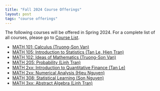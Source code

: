 ```yaml
---
title: "Fall 2024 Course Offerings"
layout: post
tags: "course offerings"
---
```

The following courses will be offered in Spring 2024. 
For a complete list of all courses, please go to [Course List](/course-list/).

- [MATH 101: Calculus (Truong-Son Van)](/course-list/#math-101-calculus)
- [MATH 105: Introduction to Statistics (Tan Le, Hien Tran)](/course-list/#math-105-introduction-to-statistics)
- [MATH 102: Ideas of Mathematics (Truong-Son Van)](/course-list/#math-104-multidimensional-calculus)
- [MATH 205: Probability  (Linh Tran)](/course-list/#math-201-differential-equations)
- [MATH 2xx: Introduction to Quantitative Finance (Tan Le)]()
- [MATH 2xx: Numerical Analysis (Hieu Nguyen)]()
- [MATH 308: Statistical Learning (Son Nguyen)](/course-list/#math-308-statistical-learning)
- [MATH 3xx: Abstract Algebra (Linh Tran)]()
